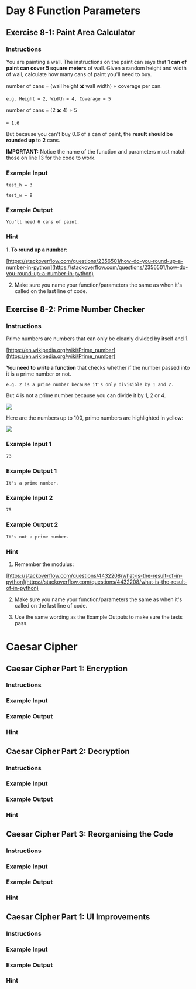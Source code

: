 # Day 8 Function Parameters

## Exercise 8-1: Paint Area Calculator

### Instructions

You are painting a wall. The instructions on the paint can says that **1 can of paint can cover 5 square meters** of wall. Given a random height and width of wall, calculate how many cans of paint you'll need to buy.

number of cans = (wall height ✖️ wall width) ÷ coverage per can. 

    e.g. Height = 2, Width = 4, Coverage = 5

number of cans = (2 ✖️ 4) ÷ 5 

    = 1.6

But because you can't buy 0.6 of a can of paint, the **result should be rounded up** to **2** cans. 

**IMPORTANT:** Notice the name of the function and parameters must match those on line 13 for the code to work.

### Example Input

```
test_h = 3
```

```
test_w = 9
```

### Example Output

```
You'll need 6 cans of paint.
```

### Hint

**1. To round up a number**: 

[https://stackoverflow.com/questions/2356501/how-do-you-round-up-a-number-in-python](https://stackoverflow.com/questions/2356501/how-do-you-round-up-a-number-in-python)

2. Make sure you name your function/parameters the same as when it's called on the last line of code. 

## Exercise 8-2: Prime Number Checker

### Instructions

Prime numbers are numbers that can only be cleanly divided by itself and 1. 

[https://en.wikipedia.org/wiki/Prime_number](https://en.wikipedia.org/wiki/Prime_number)

**You need to write a function** that checks whether if the number passed into it is a prime number or not.

    e.g. 2 is a prime number because it's only divisible by 1 and 2.

But 4 is not a prime number because you can divide it by 1, 2 or 4.
 
![](https://cdn.fs.teachablecdn.com/s0gceS97QD6MP5RUT49H)

Here are the numbers up to 100, prime numbers are highlighted in yellow:

![](https://cdn.fs.teachablecdn.com/NZqVclSt2qAe8KhTsUtw)

### Example Input 1

```
73
```

### Example Output 1

```
It's a prime number.
```

### Example Input 2

```
75
```

### Example Output 2

```
It's not a prime number.
```

### Hint

1. Remember the modulus: 

[https://stackoverflow.com/questions/4432208/what-is-the-result-of-in-python](https://stackoverflow.com/questions/4432208/what-is-the-result-of-in-python)

2. Make sure you name your function/parameters the same as when it's called on the last line of code. 

3. Use the same wording as the Example Outputs to make sure the tests pass. 

# Caesar Cipher

## Caesar Cipher Part 1: Encryption

### Instructions



### Example Input



### Example Output



### Hint


## Caesar Cipher Part 2: Decryption

### Instructions



### Example Input



### Example Output



### Hint


## Caesar Cipher Part 3: Reorganising the Code

### Instructions



### Example Input



### Example Output



### Hint


## Caesar Cipher Part 1: UI Improvements

### Instructions



### Example Input



### Example Output



### Hint

